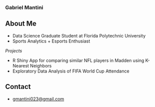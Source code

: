 ### Gabriel Mantini

## About Me
- Data Science Graduate Student at Florida Polytechnic University
- Sports Analytics + Esports Enthusiast

*Projects*
- R Shiny App for comparing similar NFL players in Madden using K-Nearest Neighbors
- Exploratory Data Analysis of FIFA World Cup Attendance

## Contact
- gmantini023@gmail.com

<!--
**gmantini/gmantini** is a ✨ _special_ ✨ repository because its `README.md` (this file) appears on your GitHub profile.

Here are some ideas to get you started:

- 🔭 I’m currently working on ...
- 🌱 I’m currently learning ...
- 👯 I’m looking to collaborate on ...
- 🤔 I’m looking for help with ...
- 💬 Ask me about ...
- 📫 How to reach me: ...
- 😄 Pronouns: ...
- ⚡ Fun fact: ...
-->
